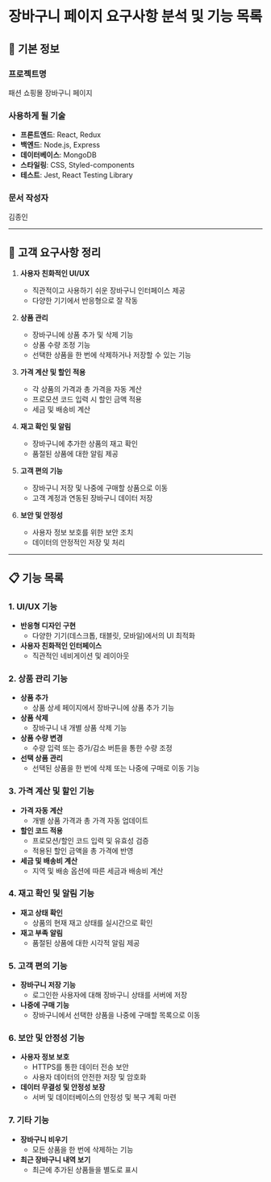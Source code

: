 # 장바구니 페이지 요구사항 분석 및 기능 목록

## 📌 기본 정보

### 프로젝트명
패션 쇼핑몰 장바구니 페이지

### 사용하게 될 기술
- **프론트엔드**: React, Redux
- **백엔드**: Node.js, Express
- **데이터베이스**: MongoDB
- **스타일링**: CSS, Styled-components
- **테스트**: Jest, React Testing Library

### 문서 작성자
김종인

---

## 📝 고객 요구사항 정리

1. **사용자 친화적인 UI/UX**
   - 직관적이고 사용하기 쉬운 장바구니 인터페이스 제공
   - 다양한 기기에서 반응형으로 잘 작동

2. **상품 관리**
   - 장바구니에 상품 추가 및 삭제 기능
   - 상품 수량 조정 기능
   - 선택한 상품을 한 번에 삭제하거나 저장할 수 있는 기능

3. **가격 계산 및 할인 적용**
   - 각 상품의 가격과 총 가격을 자동 계산
   - 프로모션 코드 입력 시 할인 금액 적용
   - 세금 및 배송비 계산

4. **재고 확인 및 알림**
   - 장바구니에 추가한 상품의 재고 확인
   - 품절된 상품에 대한 알림 제공

5. **고객 편의 기능**
   - 장바구니 저장 및 나중에 구매할 상품으로 이동
   - 고객 계정과 연동된 장바구니 데이터 저장

6. **보안 및 안정성**
   - 사용자 정보 보호를 위한 보안 조치
   - 데이터의 안정적인 저장 및 처리

---

## 📋 기능 목록

### 1. UI/UX 기능

- **반응형 디자인 구현**
  - 다양한 기기(데스크톱, 태블릿, 모바일)에서의 UI 최적화
- **사용자 친화적인 인터페이스**
  - 직관적인 네비게이션 및 레이아웃

### 2. 상품 관리 기능

- **상품 추가**
  - 상품 상세 페이지에서 장바구니에 상품 추가 기능
- **상품 삭제**
  - 장바구니 내 개별 상품 삭제 기능
- **상품 수량 변경**
  - 수량 입력 또는 증가/감소 버튼을 통한 수량 조정
- **선택 상품 관리**
  - 선택된 상품을 한 번에 삭제 또는 나중에 구매로 이동 기능

### 3. 가격 계산 및 할인 기능

- **가격 자동 계산**
  - 개별 상품 가격과 총 가격 자동 업데이트
- **할인 코드 적용**
  - 프로모션/할인 코드 입력 및 유효성 검증
  - 적용된 할인 금액을 총 가격에 반영
- **세금 및 배송비 계산**
  - 지역 및 배송 옵션에 따른 세금과 배송비 계산

### 4. 재고 확인 및 알림 기능

- **재고 상태 확인**
  - 상품의 현재 재고 상태를 실시간으로 확인
- **재고 부족 알림**
  - 품절된 상품에 대한 시각적 알림 제공

### 5. 고객 편의 기능

- **장바구니 저장 기능**
  - 로그인한 사용자에 대해 장바구니 상태를 서버에 저장
- **나중에 구매 기능**
  - 장바구니에서 선택한 상품을 나중에 구매할 목록으로 이동

### 6. 보안 및 안정성 기능

- **사용자 정보 보호**
  - HTTPS를 통한 데이터 전송 보안
  - 사용자 데이터의 안전한 저장 및 암호화
- **데이터 무결성 및 안정성 보장**
  - 서버 및 데이터베이스의 안정성 및 복구 계획 마련

### 7. 기타 기능

- **장바구니 비우기**
  - 모든 상품을 한 번에 삭제하는 기능
- **최근 장바구니 내역 보기**
  - 최근에 추가된 상품들을 별도로 표시
